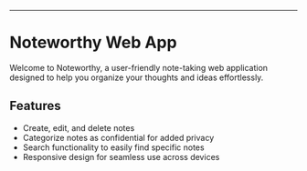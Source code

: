 
---
# Noteworthy Web App

Welcome to Noteworthy, a user-friendly note-taking web application designed to help you organize your thoughts and ideas effortlessly.

## Features
- Create, edit, and delete notes
- Categorize notes as confidential for added privacy
- Search functionality to easily find specific notes
- Responsive design for seamless use across devices